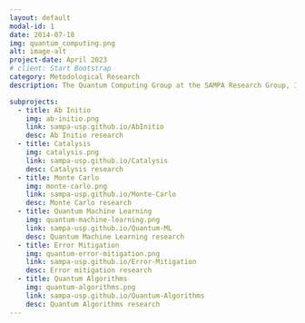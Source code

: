```yaml
---
layout: default
modal-id: 1
date: 2014-07-18
img: quantum_computing.png
alt: image-alt
project-date: April 2023
# client: Start Bootstrap
category: Metodological Research
description: The Quantum Computing Group at the SAMPA Research Group, Institute of Physics – University of São Paulo (USP) focuses on the development and application of computational methods to study quantum systems and materials. Our research explores quantum simulation techniques aimed at understanding the ground-state properties of matter, catalytic processes, and the electronic structure of complex systems. We combine quantum computing algorithms with numerical approaches such as Monte Carlo methods, variational techniques, and many-body approximations to model realistic materials with high accuracy and scalability. By bridging quantum information science and computational physics, our goal is to build new paradigms for simulating matter and advancing the predictive power of quantum technologies in materials science and chemistry.

subprojects:
  - title: Ab Initio
    img: ab-initio.png
    link: sampa-usp.github.io/AbInitio
    desc: Ab Initio research
  - title: Catalysis
    img: catalysis.png
    link: sampa-usp.github.io/Catalysis
    desc: Catalysis research
  - title: Monte Carlo
    img: monte-carlo.png
    link: sampa-usp.github.io/Monte-Carlo
    desc: Monte Carlo research
  - title: Quantum Machine Learning
    img: quantum-machine-learning.png
    link: sampa-usp.github.io/Quantum-ML
    desc: Quantum Machine Learning research
  - title: Error Mitigation
    img: quantum-error-mitigation.png
    link: sampa-usp.github.io/Error-Mitigation
    desc: Error mitigation research
  - title: Quantum Algorithms
    img: quantum-algorithms.png
    link: sampa-usp.github.io/Quantum-Algorithms
    desc: Quantum Algorithms research
---
```

